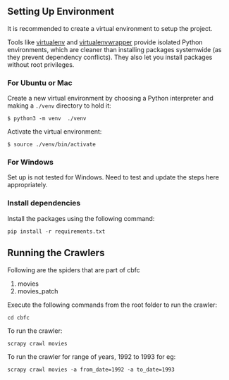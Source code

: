 ## Setting Up Environment

It is recommended to create a virtual environment to setup the project.

Tools like [virtualenv](https://virtualenv.pypa.io/en/latest/) and [virtualenvwrapper](https://virtualenvwrapper.readthedocs.io/en/latest/) provide isolated Python environments, which are cleaner than installing packages systemwide (as they prevent dependency conflicts). They also let you install packages without root privileges.

### For Ubuntu or Mac
Create a new virtual environment by choosing a Python interpreter and making a  `./venv`  directory to hold it:

    $ python3 -m venv  ./venv

Activate the virtual environment:

    $ source ./venv/bin/activate

### For Windows
Set up is not tested for Windows. Need to test and update the steps here appropriately.

### Install dependencies
Install the packages using the following command:

    pip install -r requirements.txt


## Running the Crawlers
Following are the spiders that are part of cbfc

1. movies
2. movies_patch

Execute the following commands from the root folder to run the crawler:

    cd cbfc

To run the crawler:

    scrapy crawl movies

To run the crawler for range of years, 1992 to 1993 for eg:

    scrapy crawl movies -a from_date=1992 -a to_date=1993